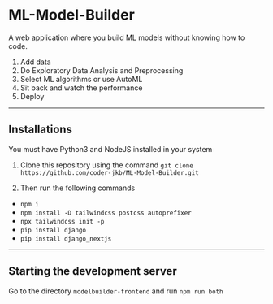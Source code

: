 # ML-Model-Builder
A web application where you build ML models without knowing how to code.

1. Add data
2. Do Exploratory Data Analysis and Preprocessing
3. Select ML algorithms or use AutoML
4. Sit back and watch the performance
5. Deploy

---

## Installations
You must have Python3 and NodeJS installed in your system

1. Clone this repository using the command `git clone https://github.com/coder-jkb/ML-Model-Builder.git`

2. Then run the following commands
- `npm i`
- `npm install -D tailwindcss postcss autoprefixer`
- `npx tailwindcss init -p`
- `pip install django`
- `pip install django_nextjs`

---

## Starting the development server
Go to the directory `modelbuilder-frontend` and run `npm run both`
